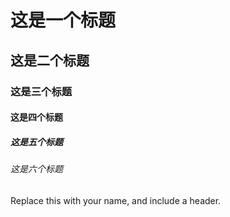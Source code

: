# 这是一个标题
## 这是二个标题
### 这是三个标题
#### 这是四个标题
##### 这是五个标题
###### 这是六个标题

Replace this with your name, and include a header.
